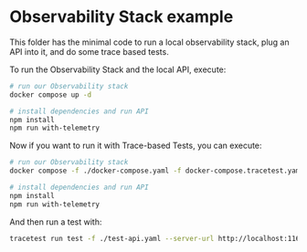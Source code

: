 # Observability Stack example

This folder has the minimal code to run a local observability stack, plug an API into it, and do some trace based tests.

To run the Observability Stack and the local API, execute:

```sh
# run our Observability stack 
docker compose up -d

# install dependencies and run API
npm install
npm run with-telemetry

```

Now if you want to run it with Trace-based Tests, you can execute:

```sh
# run our Observability stack 
docker compose -f ./docker-compose.yaml -f docker-compose.tracetest.yaml up -d

# install dependencies and run API
npm install
npm run with-telemetry
```

And then run a test with:
```sh
tracetest run test -f ./test-api.yaml --server-url http://localhost:11633
```
